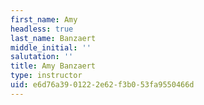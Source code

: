 ```yaml
---
first_name: Amy
headless: true
last_name: Banzaert
middle_initial: ''
salutation: ''
title: Amy Banzaert
type: instructor
uid: e6d76a39-0122-2e62-f3b0-53fa9550466d
---
```


